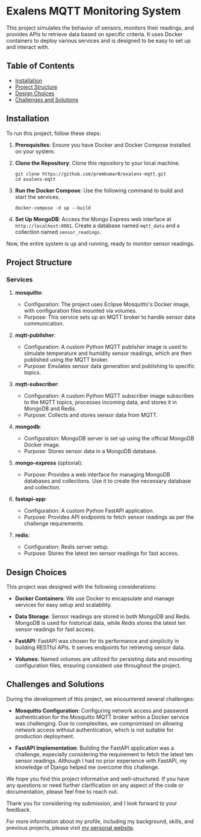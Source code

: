 # Exalens MQTT Monitoring System

This project simulates the behavior of sensors, monitors their readings, and provides APIs to retrieve data based on specific criteria. It uses Docker containers to deploy various services and is designed to be easy to set up and interact with.

## Table of Contents

- [Installation](#installation)
- [Project Structure](#project-structure)
- [Design Choices](#design-choices)
- [Challenges and Solutions](#challenges-and-solutions)

## Installation

To run this project, follow these steps:

1. **Prerequisites**: Ensure you have Docker and Docker Compose installed on your system.

2. **Clone the Repository**: Clone this repository to your local machine.

   ```shell
   git clone https://github.com/premkumar0/exalens-mqtt.git
   cd exalens-mqtt
   ```

3. **Run the Docker Compose**: Use the following command to build and start the services.

   ```shell
   docker-compose -d up --build
   ```

4. **Set Up MongoDB**: Access the Mongo Express web interface at `http://localhost:8081`. Create a database named `mqtt_data` and a collection named `sensor_readings`.

Now, the entire system is up and running, ready to monitor sensor readings.

## Project Structure

### Services

1. **mosquitto**:

   - Configuration: The project uses Eclipse Mosquitto's Docker image, with configuration files mounted via volumes.
   - Purpose: This service sets up an MQTT broker to handle sensor data communication.

2. **mqtt-publisher**:

   - Configuration: A custom Python MQTT publisher image is used to simulate temperature and humidity sensor readings, which are then published using the MQTT broker.
   - Purpose: Emulates sensor data generation and publishing to specific topics.

3. **mqtt-subscriber**:

   - Configuration: A custom Python MQTT subscriber image subscribes to the MQTT topics, processes incoming data, and stores it in MongoDB and Redis.
   - Purpose: Collects and stores sensor data from MQTT.

4. **mongodb**:

   - Configuration: MongoDB server is set up using the official MongoDB Docker image.
   - Purpose: Stores sensor data in a MongoDB database.

5. **mongo-express** (optional):

   - Purpose: Provides a web interface for managing MongoDB databases and collections. Use it to create the necessary database and collection.

6. **fastapi-app**:

   - Configuration: A custom Python FastAPI application.
   - Purpose: Provides API endpoints to fetch sensor readings as per the challenge requirements.

7. **redis**:
   - Configuration: Redis server setup.
   - Purpose: Stores the latest ten sensor readings for fast access.

## Design Choices

This project was designed with the following considerations:

- **Docker Containers**: We use Docker to encapsulate and manage services for easy setup and scalability.

- **Data Storage**: Sensor readings are stored in both MongoDB and Redis. MongoDB is used for historical data, while Redis stores the latest ten sensor readings for fast access.

- **FastAPI**: FastAPI was chosen for its performance and simplicity in building RESTful APIs. It serves endpoints for retrieving sensor data.

- **Volumes**: Named volumes are utilized for persisting data and mounting configuration files, ensuring consistent use throughout the project.

## Challenges and Solutions

During the development of this project, we encountered several challenges:

- **Mosquitto Configuration**: Configuring network access and password authentication for the Mosquitto MQTT broker within a Docker service was challenging. Due to complexities, we compromised on allowing network access without authentication, which is not suitable for production deployment.

- **FastAPI Implementation**: Building the FastAPI application was a challenge, especially considering the requirement to fetch the latest ten sensor readings. Although I had no prior experience with FastAPI, my knowledge of Django helped me overcome this challenge.

We hope you find this project informative and well-structured. If you have any questions or need further clarification on any aspect of the code or documentation, please feel free to reach out.

Thank you for considering my submission, and I look forward to your feedback.

For more information about my profile, including my background, skills, and previous projects, please visit [my personal website](https://premkumar0.github.io/).

